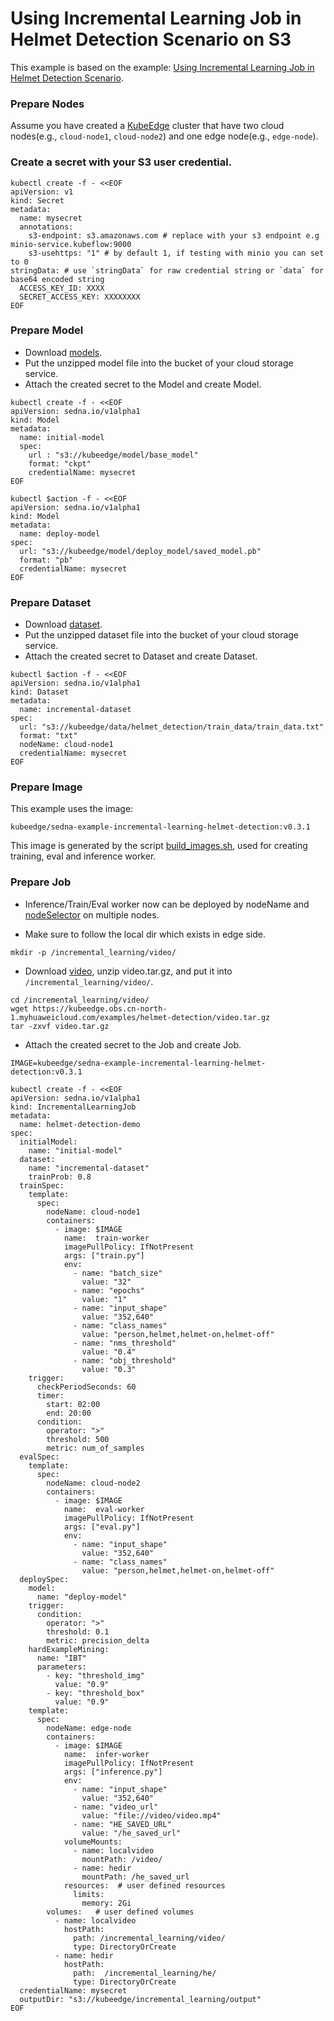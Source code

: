 # Using Incremental Learning Job in Helmet Detection Scenario on S3

This example is based on the example: [Using Incremental Learning Job in Helmet Detection Scenario](/examples/incremental_learning/helmet_detection/README.md).    

### Prepare Nodes
Assume you have created a [KubeEdge](https://github.com/kubeedge/kubeedge) cluster that have two cloud nodes(e.g., `cloud-node1`, `cloud-node2`)
and one edge node(e.g., `edge-node`).  

### Create a secret with your S3 user credential.   

```shell
kubectl create -f - <<EOF
apiVersion: v1
kind: Secret
metadata:
  name: mysecret
  annotations:
    s3-endpoint: s3.amazonaws.com # replace with your s3 endpoint e.g minio-service.kubeflow:9000 
    s3-usehttps: "1" # by default 1, if testing with minio you can set to 0
stringData: # use `stringData` for raw credential string or `data` for base64 encoded string
  ACCESS_KEY_ID: XXXX
  SECRET_ACCESS_KEY: XXXXXXXX
EOF
```

### Prepare Model
* Download [models](https://kubeedge.obs.cn-north-1.myhuaweicloud.com/examples/helmet-detection/model.tar.gz).  
* Put the unzipped model file into the bucket of your cloud storage service.  
* Attach the created secret to the Model and create Model.  

```shell
kubectl create -f - <<EOF
apiVersion: sedna.io/v1alpha1
kind: Model
metadata:
  name: initial-model
  spec:
    url : "s3://kubeedge/model/base_model"
    format: "ckpt"
    credentialName: mysecret
EOF
```

```shell
kubectl $action -f - <<EOF
apiVersion: sedna.io/v1alpha1
kind: Model
metadata:
  name: deploy-model
spec:
  url: "s3://kubeedge/model/deploy_model/saved_model.pb"
  format: "pb"
  credentialName: mysecret
EOF
```

### Prepare Dataset
* Download [dataset](https://kubeedge.obs.cn-north-1.myhuaweicloud.com/examples/helmet-detection/dataset.tar.gz).  
* Put the unzipped dataset file into the bucket of your cloud storage service.  
* Attach the created secret to Dataset and create Dataset.  

```shell
kubectl $action -f - <<EOF
apiVersion: sedna.io/v1alpha1
kind: Dataset
metadata:
  name: incremental-dataset
spec:
  url: "s3://kubeedge/data/helmet_detection/train_data/train_data.txt"
  format: "txt"
  nodeName: cloud-node1
  credentialName: mysecret
EOF
```

### Prepare Image
This example uses the image:  

```shell
kubeedge/sedna-example-incremental-learning-helmet-detection:v0.3.1
```

This image is generated by the script [build_images.sh](/examples/build_image.sh), used for creating training, eval and inference worker.  

### Prepare Job
* Inference/Train/Eval worker now can be deployed by nodeName and [nodeSelector](https://kubernetes.io/docs/concepts/scheduling-eviction/assign-pod-node/#nodeselector) on multiple nodes.  

* Make sure to follow the local dir which exists in edge side.    

```shell
mkdir -p /incremental_learning/video/
```

* Download [video](https://kubeedge.obs.cn-north-1.myhuaweicloud.com/examples/helmet-detection/video.tar.gz), unzip video.tar.gz, and put it into `/incremental_learning/video/`.    

```
cd /incremental_learning/video/
wget https://kubeedge.obs.cn-north-1.myhuaweicloud.com/examples/helmet-detection/video.tar.gz
tar -zxvf video.tar.gz
```

* Attach the created secret to the Job and create Job.  

```shell
IMAGE=kubeedge/sedna-example-incremental-learning-helmet-detection:v0.3.1  

kubectl create -f - <<EOF
apiVersion: sedna.io/v1alpha1
kind: IncrementalLearningJob
metadata:
  name: helmet-detection-demo
spec:
  initialModel:
    name: "initial-model"
  dataset:
    name: "incremental-dataset"
    trainProb: 0.8
  trainSpec:
    template:
      spec:
        nodeName: cloud-node1
        containers:
          - image: $IMAGE
            name:  train-worker
            imagePullPolicy: IfNotPresent
            args: ["train.py"]
            env:
              - name: "batch_size"
                value: "32"
              - name: "epochs"
                value: "1"
              - name: "input_shape"
                value: "352,640"
              - name: "class_names"
                value: "person,helmet,helmet-on,helmet-off"
              - name: "nms_threshold"
                value: "0.4"
              - name: "obj_threshold"
                value: "0.3"
    trigger:
      checkPeriodSeconds: 60
      timer:
        start: 02:00
        end: 20:00
      condition:
        operator: ">"
        threshold: 500
        metric: num_of_samples
  evalSpec:
    template:
      spec:
        nodeName: cloud-node2
        containers:
          - image: $IMAGE
            name:  eval-worker
            imagePullPolicy: IfNotPresent
            args: ["eval.py"]
            env:
              - name: "input_shape"
                value: "352,640"
              - name: "class_names"
                value: "person,helmet,helmet-on,helmet-off"
  deploySpec:
    model:
      name: "deploy-model"
    trigger:
      condition:
        operator: ">"
        threshold: 0.1
        metric: precision_delta
    hardExampleMining:
      name: "IBT"
      parameters:
        - key: "threshold_img"
          value: "0.9"
        - key: "threshold_box"
          value: "0.9"
    template:
      spec:
        nodeName: edge-node
        containers:
          - image: $IMAGE
            name:  infer-worker
            imagePullPolicy: IfNotPresent
            args: ["inference.py"]
            env:
              - name: "input_shape"
                value: "352,640"
              - name: "video_url"
                value: "file://video/video.mp4"
              - name: "HE_SAVED_URL"
                value: "/he_saved_url"
            volumeMounts:
              - name: localvideo
                mountPath: /video/
              - name: hedir
                mountPath: /he_saved_url
            resources:  # user defined resources
              limits:
                memory: 2Gi
        volumes:   # user defined volumes
          - name: localvideo
            hostPath:
              path: /incremental_learning/video/
              type: DirectoryOrCreate
          - name: hedir
            hostPath:
              path:  /incremental_learning/he/
              type: DirectoryOrCreate
  credentialName: mysecret
  outputDir: "s3://kubeedge/incremental_learning/output"
EOF
```

